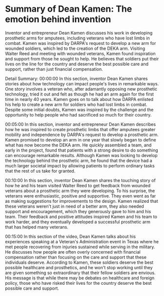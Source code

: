 # Summary of Dean Kamen: The emotion behind invention

Inventor and entrepreneur Dean Kamen discusses his work in developing prosthetic arms for amputees, including veterans who have lost limbs in combat. Kamen was inspired by DARPA's request to develop a new arm for wounded soldiers, which led to the creation of the DEKA arm. Visiting Walter Reed and meeting with wounded veterans, Kamen found inspiration and support from those he sought to help. He believes that soldiers put their lives on the line for the country and deserve the best possible care and support, rather than just financial compensation.

Detail Summary: 
00:00:00
In this section, inventor Dean Kamen shares stories about how technology can impact people's lives in remarkable ways. One story involves a veteran who, after adamantly opposing new prosthetic technology, tried it out and felt as though he had an arm again for the first time in nearly 40 years. Kamen goes on to talk about how DARPA enlisted his help to create a new arm for soldiers who had lost limbs in combat. Despite some initial doubts, Kamen was inspired by the challenge and the opportunity to help people who had sacrificed so much for their country.

00:05:00
In this section, inventor and entrepreneur Dean Kamen describes how he was inspired to create prosthetic limbs that offer amputees greater mobility and independence by DARPA's request to develop a prosthetic arm. Kamen promised to develop an arm in one year that slowly began to define what has now become the DEKA arm. He quickly assembled a team, and early in the project, found that patients with a strong desire to do something can encourage remarkable results. Although Kamen was looking to develop the technology behind the prosthetic arm, he found that the device had a much larger societal impact by allowing patients to perform ordinary tasks that the rest of us take for granted.

00:10:00
In this section, inventor Dean Kamen shares the touching story of how he and his team visited Walter Reed to get feedback from wounded veterans about a prosthetic arm they were developing. To his surprise, the veterans were enthusiastic, positive and supportive. They even went as far as making suggestions for improvements to the design. Kamen realized that these veterans weren't just in need of a better arm, they also needed support and encouragement, which they generously gave to him and his team. Their feedback and positive attitudes inspired Kamen and his team to work harder, and they eventually developed a successful prosthetic arm that has helped many veterans.

00:15:00
In this section of the video, Dean Kamen talks about his experiences speaking at a Veteran's Administration event in Texas where he met people recovering from injuries sustained while serving in the military. He discusses how people are often overly concerned with financial compensation rather than focusing on the care and support that these individuals deserve. According to Kamen, these soldiers deserve the best possible healthcare and prosthetics, and he won't stop working until they are given something so extraordinary that their fellow soldiers are envious. His message is that while there may be debates on healthcare and foreign policy, those who have risked their lives for the country deserve the best possible care and support.

